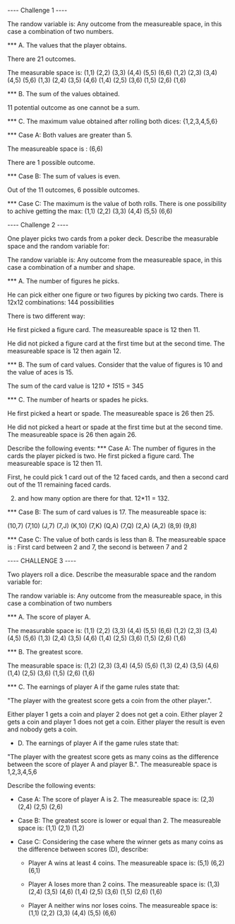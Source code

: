 ---- Challenge 1 ----


The randow variable is: Any outcome from the measureable space, in this case a combination of two numbers.

*** A. The values that the player obtains.

There are 21 outcomes.

The measurable space is:
(1,1) (2,2) (3,3) (4,4) (5,5) (6,6)
(1,2) (2,3) (3,4) (4,5) (5,6) 
(1,3) (2,4) (3,5) (4,6)
(1,4) (2,5) (3,6)
(1,5) (2,6)
(1,6)

*** B. The sum of the values obtained.

11 potential outcome as one cannot be a sum.

*** C.
The maximum value obtained after rolling both dices: 
{1,2,3,4,5,6}

*** Case A: Both values are greater than 5. 

The measureable space is :
(6,6)

There are 1 possible outcome.

*** Case B: The sum of values is even.

Out of the 11 outcomes, 6 possible outcomes.

*** Case C: The maximum is the value of both rolls.
There is one possibility to achive getting the max: (1,1) (2,2) (3,3) (4,4) (5,5) (6,6)


---- Challenge 2 ----


One player picks two cards from a poker deck. Describe the measurable space and the random variable for:

The randow variable is: Any outcome from the measureable space, in this case a combination of a number and shape.

*** A. The number of figures he picks. 

He can pick either one figure or two figures by picking two cards.
There is 12x12 combinations:
144 possibilities

There is two different way:

He first picked a figure card.
The measureable space is 12 then 11.

He did not picked a figure card at the first time but at the second time.
The measureable space is 12 then again 12.

*** B. The sum of card values. Consider that the value of figures is 10 and the value of aces is 15.

The sum of the card value is 12*10 + 15*15 = 345

*** C. The number of hearts or spades he picks.

He first picked a heart or spade.
The measureable space is 26 then 25.

He did not picked a heart or spade at the first time but at the second time.
The measureable space is 26 then again 26.

Describe the following events:
*** Case A: The number of figures in the cards the player picked is two. 
He first picked a figure card.
The measureable space is 12 then 11.

First, he could pick 1 card out of the 12 faced cards, and then a second card out of the 11 remaining faced cards.

2. and how many option are there for that.
12*11 = 132.

*** Case B: The sum of card values is 17.
The measureable space is:

(10,7)
(7,10)
(J,7)
(7,J)
(K,10)
(7,K)
(Q,A)
(7,Q)
(2,A)
(A,2)
(8,9)
(9,8)


*** Case C: The value of both cards is less than 8.
The measureable space is :
First card between 2 and 7, the second is between 7 and 2


---- CHALLENGE 3 ----

Two players roll a dice. Describe the measurable space and the random variable for:

The randow variable is: Any outcome from the measureable space, in this case a combination of two numbers

*** A. The score of player A.

The measurable space is:
(1,1) (2,2) (3,3) (4,4) (5,5) (6,6)
(1,2) (2,3) (3,4) (4,5) (5,6) 
(1,3) (2,4) (3,5) (4,6)
(1,4) (2,5) (3,6)
(1,5) (2,6)
(1,6)

*** B. The greatest score.

The measurable space is:
(1,2) (2,3) (3,4) (4,5) (5,6) 
(1,3) (2,4) (3,5) (4,6)
(1,4) (2,5) (3,6)
(1,5) (2,6)
(1,6)

*** C. The earnings of player A if the game rules state that:  

"The player with the greatest score gets a coin from the other player.".

Either player 1 gets a coin and player 2 does not get a coin.
Either player 2 gets a coin and player 1 does not get a coin.
Either player the result is even and nobody gets a coin.


* D. The earnings of player A if the game rules state that:  

"The player with the greatest score gets as many coins as the difference between the score of player A and player B.". 
The measureable space is 1,2,3,4,5,6


Describe the following events:
* Case A: The score of player A is 2.
The measureable space is:
(2,3) 
(2,4)
(2,5)
(2,6)

* Case B: The greatest score is lower or equal than 2.
The measureable space is:
(1,1)
(2,1)
(1,2)

* Case C: Considering the case where the winner gets as many coins as the difference between scores (D), describe: 

  * Player A wins at least 4 coins.
The measureable space is:
(5,1) (6,2)
(6,1)

  
  * Player A loses more than 2 coins.
The measureable space is:
(1,3) (2,4) (3,5) (4,6)
(1,4) (2,5) (3,6)
(1,5) (2,6)
(1,6)
  
  
  * Player A neither wins nor loses coins.
The measureable space is:
(1,1) (2,2) (3,3) (4,4) (5,5) (6,6)








